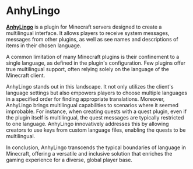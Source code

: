 # AnhyLingo

<span style="box-sizing: border-box; text-decoration-line: underline;"><span style="box-sizing: border-box; font-weight: bolder;">AnhyLingo</span></span> is a plugin for Minecraft servers designed to create a multilingual interface. It allows players to receive system messages, messages from other plugins, as well as see names and descriptions of items in their chosen language. 

A common limitation of many Minecraft plugins is their confinement to a single language, as defined in the plugin's configuration. Few plugins offer true multilingual support, often relying solely on the language of the Minecraft client.

AnhyLingo stands out in this landscape. It not only utilizes the client's language settings but also empowers players to choose multiple languages in a specified order for finding appropriate translations. Moreover, AnhyLingo brings multilingual capabilities to scenarios where it seemed improbable. For instance, when creating quests with a quest plugin, even if the plugin itself is multilingual, the quest messages are typically restricted to one language. AnhyLingo innovatively addresses this by allowing creators to use keys from custom language files, enabling the quests to be multilingual.

In conclusion, AnhyLingo transcends the typical boundaries of language in Minecraft, offering a versatile and inclusive solution that enriches the gaming experience for a diverse, global player base.
